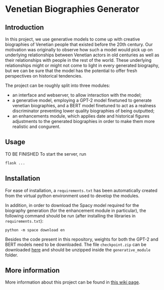 # Venetian Biographies Generator

## Introduction
In this project, we use generative models to come up with creative biographies of Venetian people that existed before the 20th century. Our motivation was originally to observe how such a model would pick up on underlying relationships between Venetian actors in old centuries as well as their relationships with people in the rest of the world. These underlying relationships might or might not come to light in every generated biography, but we can be sure that the model has the potential to offer fresh perspectives on historical tendencies.

The project can be roughly split into three modules:
 - an interface and webserver, to allow interaction with the model;
 - a generative model, employing a GPT-2 model finetuned to generate venetian biographies, and a BERT model finetuned to act as a realness discriminator preventing lower quality biographies of being outputted;
 - an enhancements module, which applies date and historical figures adjustments to the generated biographies in order to make them more realistic and congurent.
 
## Usage
TO BE FINISHED
To start the server, run
```python
flask ...
```

## Installation
For ease of installation, a `requirements.txt` has been automatically created from the virtual python environment used to develop the modules.

In addition, in order to download the Spacy model required for the biography generation (for the enhancement module in particular), the following command should be run (after installing the libraries in `requirements.txt`):

```
python -m space download en
```

Besides the code present in this repository, weights for both the GPT-2 and BERT models need to be downloaded. The file `checkpoint.zip` can be downloaded [here](https://drive.google.com/file/d/1_NO47MbZRuySLBoiAE-JXyMY0DTYb1yu/view?usp=sharing) and should be unzipped inside the `generative_module` folder.


## More information
More information about this project can be found in [this wiki page](http://fdh.epfl.ch/index.php/VenBioGen).
